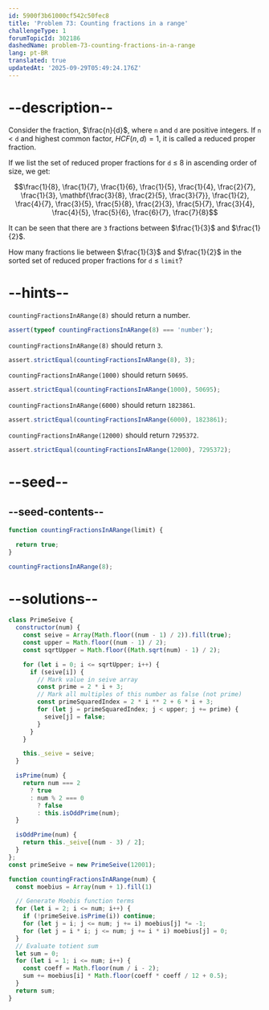 ```yaml
---
id: 5900f3b61000cf542c50fec8
title: 'Problem 73: Counting fractions in a range'
challengeType: 1
forumTopicId: 302186
dashedName: problem-73-counting-fractions-in-a-range
lang: pt-BR
translated: true
updatedAt: '2025-09-29T05:49:24.176Z'
---
```


# --description--

Consider the fraction, $\frac{n}{d}$, where `n` and `d` are positive integers. If `n` &lt; `d` and highest common factor, ${HCF}(n, d) = 1$, it is called a reduced proper fraction.

If we list the set of reduced proper fractions for `d` ≤ 8 in ascending order of size, we get:

$$\frac{1}{8}, \frac{1}{7}, \frac{1}{6}, \frac{1}{5}, \frac{1}{4}, \frac{2}{7}, \frac{1}{3}, \mathbf{\frac{3}{8}, \frac{2}{5}, \frac{3}{7}}, \frac{1}{2}, \frac{4}{7}, \frac{3}{5}, \frac{5}{8}, \frac{2}{3}, \frac{5}{7}, \frac{3}{4}, \frac{4}{5}, \frac{5}{6}, \frac{6}{7}, \frac{7}{8}$$

It can be seen that there are `3` fractions between $\frac{1}{3}$ and $\frac{1}{2}$.

How many fractions lie between $\frac{1}{3}$ and $\frac{1}{2}$ in the sorted set of reduced proper fractions for `d` ≤ `limit`?

# --hints--

`countingFractionsInARange(8)` should return a number.

```js
assert(typeof countingFractionsInARange(8) === 'number');
```

`countingFractionsInARange(8)` should return `3`.

```js
assert.strictEqual(countingFractionsInARange(8), 3);
```

`countingFractionsInARange(1000)` should return `50695`.

```js
assert.strictEqual(countingFractionsInARange(1000), 50695);
```

`countingFractionsInARange(6000)` should return `1823861`.

```js
assert.strictEqual(countingFractionsInARange(6000), 1823861);
```

`countingFractionsInARange(12000)` should return `7295372`.

```js
assert.strictEqual(countingFractionsInARange(12000), 7295372);
```

# --seed--

## --seed-contents--

```js
function countingFractionsInARange(limit) {

  return true;
}

countingFractionsInARange(8);
```

# --solutions--

```js
class PrimeSeive {
  constructor(num) {
    const seive = Array(Math.floor((num - 1) / 2)).fill(true);
    const upper = Math.floor((num - 1) / 2);
    const sqrtUpper = Math.floor((Math.sqrt(num) - 1) / 2);

    for (let i = 0; i <= sqrtUpper; i++) {
      if (seive[i]) {
        // Mark value in seive array
        const prime = 2 * i + 3;
        // Mark all multiples of this number as false (not prime)
        const primeSquaredIndex = 2 * i ** 2 + 6 * i + 3;
        for (let j = primeSquaredIndex; j < upper; j += prime) {
          seive[j] = false;
        }
      }
    }

    this._seive = seive;
  }

  isPrime(num) {
    return num === 2
      ? true
      : num % 2 === 0
        ? false
        : this.isOddPrime(num);
  }

  isOddPrime(num) {
    return this._seive[(num - 3) / 2];
  }
};
const primeSeive = new PrimeSeive(12001);

function countingFractionsInARange(num) {
  const moebius = Array(num + 1).fill(1)

  // Generate Moebis function terms
  for (let i = 2; i <= num; i++) {
    if (!primeSeive.isPrime(i)) continue;
    for (let j = i; j <= num; j += i) moebius[j] *= -1;
    for (let j = i * i; j <= num; j += i * i) moebius[j] = 0;
  }
  // Evaluate totient sum
  let sum = 0;
  for (let i = 1; i <= num; i++) {
    const coeff = Math.floor(num / i - 2);
    sum += moebius[i] * Math.floor(coeff * coeff / 12 + 0.5);
  }
  return sum;
}
```
